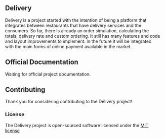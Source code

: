 ## Delivery

Delivery is a project started with the intention of being a platform that integrates between restaurants that have delivery services and the consumers. So far, there is already an order simulation, calculating the totals, delivery rate and custom ordering. It still has many features and code and layout improvements to implement. In the future it will be integrated with the main forms of online payment available in the market.

## Official Documentation

Waiting for official project documentation.

## Contributing

Thank you for considering contributing to the Delivery project!

### License

The Delivery project is open-sourced software licensed under the [MIT license](http://opensource.org/licenses/MIT)
